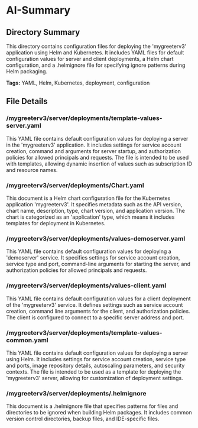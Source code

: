 # AI-Summary
## Directory Summary
This directory contains configuration files for deploying the 'mygreeterv3' application using Helm and Kubernetes. It includes YAML files for default configuration values for server and client deployments, a Helm chart configuration, and a .helmignore file for specifying ignore patterns during Helm packaging.

**Tags:** YAML, Helm, Kubernetes, deployment, configuration

## File Details
    
### /mygreeterv3/server/deployments/template-values-server.yaml
This YAML file contains default configuration values for deploying a server in the 'mygreeterv3' application. It includes settings for service account creation, command and arguments for server startup, and authorization policies for allowed principals and requests. The file is intended to be used with templates, allowing dynamic insertion of values such as subscription ID and resource names.

### /mygreeterv3/server/deployments/Chart.yaml
This document is a Helm chart configuration file for the Kubernetes application 'mygreeterv3'. It specifies metadata such as the API version, chart name, description, type, chart version, and application version. The chart is categorized as an 'application' type, which means it includes templates for deployment in Kubernetes.

### /mygreeterv3/server/deployments/values-demoserver.yaml
This YAML file contains default configuration values for deploying a 'demoserver' service. It specifies settings for service account creation, service type and port, command-line arguments for starting the server, and authorization policies for allowed principals and requests.

### /mygreeterv3/server/deployments/values-client.yaml
This YAML file contains default configuration values for a client deployment of the 'mygreeterv3' service. It defines settings such as service account creation, command line arguments for the client, and authorization policies. The client is configured to connect to a specific server address and port.

### /mygreeterv3/server/deployments/template-values-common.yaml
This YAML file contains default configuration values for deploying a server using Helm. It includes settings for service account creation, service type and ports, image repository details, autoscaling parameters, and security contexts. The file is intended to be used as a template for deploying the 'mygreeterv3' server, allowing for customization of deployment settings.

### /mygreeterv3/server/deployments/.helmignore
This document is a .helmignore file that specifies patterns for files and directories to be ignored when building Helm packages. It includes common version control directories, backup files, and IDE-specific files.
